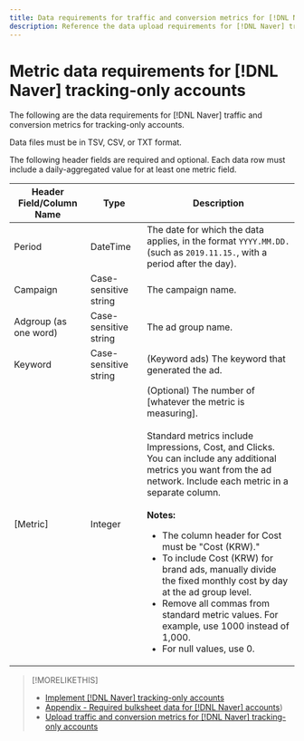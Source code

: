 ```yaml
---
title: Data requirements for traffic and conversion metrics for [!DNL Naver] tracking-only accounts
description: Reference the data upload requirements for [!DNL Naver] tracking-only accounts.
---
```

# Metric data requirements for [!DNL Naver] tracking-only accounts

The following are the data requirements for [!DNL Naver] traffic and conversion metrics for tracking-only accounts.

Data files must be in TSV, CSV, or TXT format.

The following header fields are required and optional. Each data row must include a daily-aggregated value for at least one metric field.

| Header Field/Column Name | Type | Description |
| ---- | ---- | ---- |
| Period | DateTime | The date for which the data applies, in the format `YYYY.MM.DD.` (such as `2019.11.15.`, with a period after the day). |
| Campaign | Case-sensitive string | The campaign name. |
| Adgroup (as one word) | Case-sensitive string | The ad group name. |
| Keyword | Case-sensitive string | (Keyword ads) The keyword that generated the ad. |
| [Metric] | Integer | (Optional) The number of [whatever the metric is measuring].</br><br>Standard metrics include Impressions, Cost, and Clicks. You can include any additional metrics you want from the ad network. Include each metric in a separate column.<br><br><b>Notes:</b><ul><li>The column header for Cost must be &quot;Cost (KRW).&quot;</li><li>To include Cost (KRW) for brand ads, manually divide the fixed monthly cost by day at the ad group level.</li><li>Remove all commas from standard metric values. For example, use 1000 instead of 1,000.</li><li>For null values, use 0.</li></ul> |

>[!MORELIKETHIS]
>
>* [Implement [!DNL Naver] tracking-only accounts](/help/search-social-commerce/campaign-management/naver-tracking-only-account-implement.md)
>* [Appendix - Required bulksheet data for [!DNL Naver] accounts](/help/search-social-commerce/campaign-management/bulksheets/bulksheet-data-formats/bulksheet-data-naver.md))
>* [Upload traffic and conversion metrics for [!DNL Naver] tracking-only accounts](/help/search-social-commerce/tools/metrics-upload-tracking-campaigns/naver-tracking-campaigns-upload-metrics.md)
